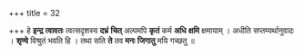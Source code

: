 +++
title = 32

+++
हे **इन्द्र** **त्वावतः** त्वत्सदृशस्य **दभ्रं** **चित्** अल्पमपि **कृतं** कर्म **अधि** **क्षमि** क्षमायाम् । अधीति सप्तम्यर्थानुवादः । **शृण्वे** विश्रुतं भवति हि । तथा सति **ते** तव **मनः** **जिगातु** मयि गच्छतु ॥